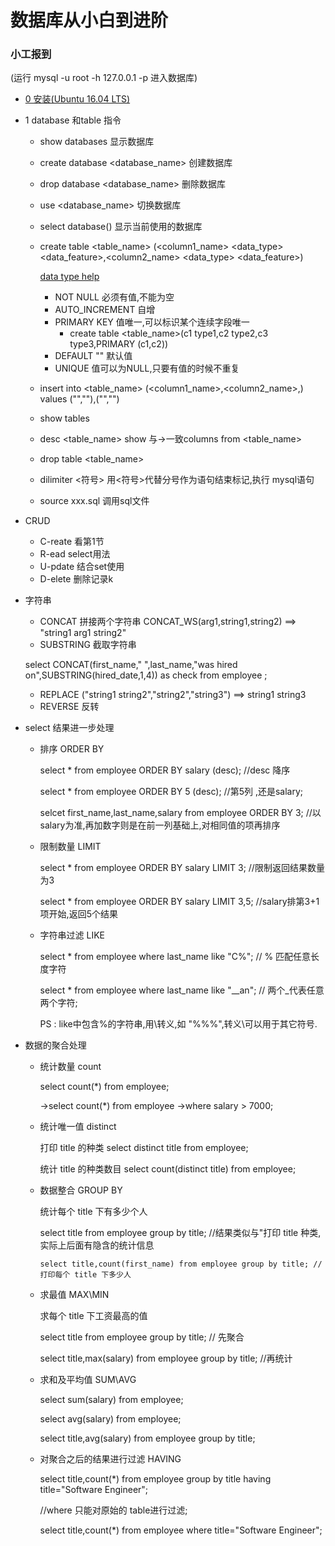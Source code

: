 # 数据库从小白到进阶
### 小工报到

(运行 mysql -u root -h 127.0.0.1 -p 进入数据库)

* [0 安装(Ubuntu 16.04 LTS)](https://dev.mysql.com/doc/mysql-apt-repo-quick-guide/en/)

* 1 database 和table 指令

  * show databases 显示数据库
  * create database <database_name> 创建数据库
  * drop database <database_name>  删除数据库
  * use <database_name>  切换数据库
  * select database() 显示当前使用的数据库

  * create table <table_name> (<column1_name> <data_type> <data_feature>,<column2_name> <data_type> <data_feature>)

     [data type help](https://dev.mysql.com/doc/refman/5.7/en/data-types.html)

    * NOT NULL 必须有值,不能为空
    * AUTO_INCREMENT 自增 
    * PRIMARY KEY 值唯一,可以标识某个连续字段唯一
      * create table <table_name>(c1 type1,c2 type2,c3 type3,PRIMARY (c1,c2))
    * DEFAULT "<value>" 默认值 <value>
    * UNIQUE 值可以为NULL,只要有值的时候不重复

  * insert into <table_name>  (<column1_name>,<column2_name>,) values ("<value1>","<value2>"),("<value3>","<value4>")
  * show tables
  * desc <table_name> show 与→一致columns from <table_name>
  * drop table <table_name>

  * dilimiter <符号> 用<符号>代替分号作为语句结束标记,执行 mysql语句

  * source xxx.sql 调用sql文件

* CRUD
  * C-reate 看第1节
  * R-ead select用法
  * U-pdate 结合set使用
  * D-elete 删除记录k
* 字符串
  * CONCAT 拼接两个字符串 CONCAT_WS(arg1,string1,string2) ==> "string1 arg1 string2"
  * SUBSTRING 截取字符串

  select CONCAT(first_name," ",last_name,"was hired on",SUBSTRING(hired_date,1,4)) as check from employee ;

  * REPLACE ("string1 string2","string2","string3") ==> string1 string3
  * REVERSE 反转

* select 结果进一步处理

  * 排序 ORDER BY

    select * from employee ORDER BY salary (desc); //desc 降序

    select * from employee ORDER BY 5 (desc);  //第5列 ,还是salary;

    selcet first_name,last_name,salary from employee ORDER BY 3; //以salary为准,再加数字则是在前一列基础上,对相同值的项再排序

   * 限制数量 LIMIT

     select * from employee ORDER BY salary LIMIT 3; //限制返回结果数量为3

     select * from employee ORDER BY salary LIMIT 3,5; //salary排第3+1项开始,返回5个结果 

   * 字符串过滤 LIKE

     select * from employee where last_name like "C%"; // % 匹配任意长度字符

     select * from employee where last_name like "__an"; // 两个_代表任意两个字符;

     PS : like中包含%的字符串,用\转义,如 "%\%%",转义\可以用于其它符号.
     
* 数据的聚合处理

    * 统计数量 count
    
        select count(*) from employee;
    
        ->select count(*) from employee
        ->where salary > 7000;
    
    * 统计唯一值 distinct
    
         打印 title 的种类 select distinct title from employee;
      
         统计 title 的种类数目 select count(distinct title) from employee;
      
    * 数据整合 GROUP BY 
    
         统计每个 title 下有多少个人
      
        select title from employee group by title; //结果类似与"打印 title 种类,实际上后面有隐含的统计信息
      
          select title,count(first_name) from employee group by title; //打印每个 title 下多少人
        
    * 求最值 MAX\MIN
    
         求每个 title 下工资最高的值
      
        select title from employee group by title;      // 先聚合
       
        select title,max(salary) from employee group by title;  //再统计
       
    * 求和及平均值 SUM\AVG 
      
         select sum(salary) from employee;
     
         select avg(salary) from employee;
    
         select title,avg(salary) from employee group by title;
         
    * 对聚合之后的结果进行过滤 HAVING
    
         select title,count(*) from employee group by title having title="Software Engineer";
         
         //where 只能对原始的 table进行过滤;
         
         select title,count(*) from employee where title="Software Engineer";
     
